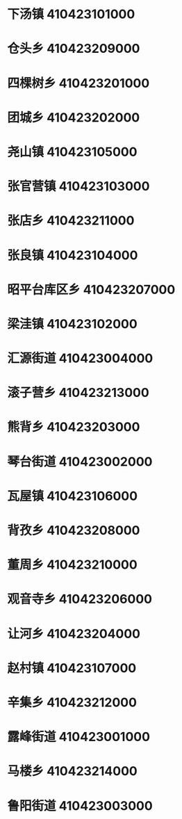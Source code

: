 # 下汤镇 410423101000
# 仓头乡 410423209000
# 四棵树乡 410423201000
# 团城乡 410423202000
# 尧山镇 410423105000
# 张官营镇 410423103000
# 张店乡 410423211000
# 张良镇 410423104000
# 昭平台库区乡 410423207000
# 梁洼镇 410423102000
# 汇源街道 410423004000
# 滚子营乡 410423213000
# 熊背乡 410423203000
# 琴台街道 410423002000
# 瓦屋镇 410423106000
# 背孜乡 410423208000
# 董周乡 410423210000
# 观音寺乡 410423206000
# 让河乡 410423204000
# 赵村镇 410423107000
# 辛集乡 410423212000
# 露峰街道 410423001000
# 马楼乡 410423214000
# 鲁阳街道 410423003000
